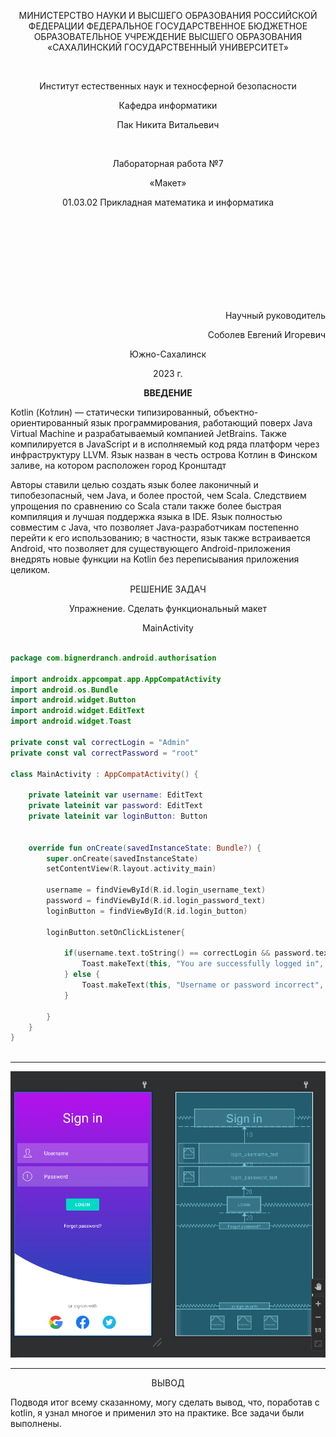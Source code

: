 <p align = "center">МИНИСТЕРСТВО НАУКИ И ВЫСШЕГО ОБРАЗОВАНИЯ
РОССИЙСКОЙ ФЕДЕРАЦИИ
ФЕДЕРАЛЬНОЕ ГОСУДАРСТВЕННОЕ БЮДЖЕТНОЕ
ОБРАЗОВАТЕЛЬНОЕ УЧРЕЖДЕНИЕ ВЫСШЕГО ОБРАЗОВАНИЯ
«САХАЛИНСКИЙ ГОСУДАРСТВЕННЫЙ УНИВЕРСИТЕТ»</p>
<br>
<p align = "center">Институт естественных наук и техносферной безопасности</p>
<p align = "center">Кафедра информатики</p>
<p align = "center">Пак Никита Витальевич</p>
<br>
<p align = "center">Лабораторная работа №7</p>
<p align = "center">«Макет»</p>
<p align = "center">01.03.02 Прикладная математика и информатика</p>
<br><br><br><br><br><br><br><br>
<p align = "right" >Научный руководитель</p>
<p align = "right" >Соболев Евгений Игоревич</p>
<p align = "center" >Южно-Сахалинск</p>
<p align = "center" >2023 г.</p>
<p align = "center" ><b>ВВЕДЕНИЕ</b></p>
<p>Kotlin (Ко́тлин) — статически типизированный, объектно-ориентированный язык программирования, работающий поверх Java Virtual Machine и разрабатываемый компанией JetBrains. Также компилируется в JavaScript и в исполняемый код ряда платформ через инфраструктуру LLVM. Язык назван в честь острова Котлин в Финском заливе, на котором расположен город Кронштадт</p>
<p>Авторы ставили целью создать язык более лаконичный и типобезопасный, чем Java, и более простой, чем Scala. Следствием упрощения по сравнению со Scala стали также более быстрая компиляция и лучшая поддержка языка в IDE. Язык полностью совместим с Java, что позволяет Java-разработчикам постепенно перейти к его использованию; в частности, язык также встраивается Android, что позволяет для существующего Android-приложения внедрять новые функции на Kotlin без переписывания приложения целиком.</p>
<p align = "center" >РЕШЕНИЕ ЗАДАЧ</p>

<p align = "center" >Упражнение. Сделать функциональный макет</p>
<p align = "center" >MainActivity</p>

```kotlin
    
package com.bignerdranch.android.authorisation

import androidx.appcompat.app.AppCompatActivity
import android.os.Bundle
import android.widget.Button
import android.widget.EditText
import android.widget.Toast

private const val correctLogin = "Admin"
private const val correctPassword = "root"

class MainActivity : AppCompatActivity() {

    private lateinit var username: EditText
    private lateinit var password: EditText
    private lateinit var loginButton: Button


    override fun onCreate(savedInstanceState: Bundle?) {
        super.onCreate(savedInstanceState)
        setContentView(R.layout.activity_main)

        username = findViewById(R.id.login_username_text)
        password = findViewById(R.id.login_password_text)
        loginButton = findViewById(R.id.login_button)

        loginButton.setOnClickListener{

            if(username.text.toString() == correctLogin && password.text.toString() == correctPassword){
                Toast.makeText(this, "You are successfully logged in", Toast.LENGTH_SHORT).show()
            } else {
                Toast.makeText(this, "Username or password incorrect", Toast.LENGTH_SHORT).show()
            }

        }
    }
}
    
```

***

![Screenshot](https://github.com/Pupkapus/Android_studio_lab7/blob/main/lab7.png)

***
<p align = "center" >ВЫВОД</p>
<p>Подводя итог всему сказанному, могу сделать вывод, что, поработав c kotlin, я узнал многое и применил это на практике. Все задачи были выполнены.</p>
